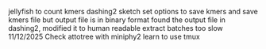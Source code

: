 jellyfish to count kmers
dashing2 sketch set options to save kmers and save kmers file but output file is in binary format
found the output file in dashing2, modified it to human readable
extract batches too slow
11/12/2025
Check attotree with miniphy2
learn to use tmux
